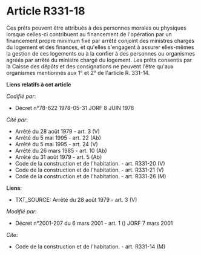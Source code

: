 # Article R331-18

Ces prêts peuvent être attribués à des personnes morales ou physiques lorsque celles-ci contribuent au financement de
l'opération par un financement propre minimum fixé par arrêté conjoint des ministres chargés du logement et des finances, et
qu'elles s'engagent à assurer elles-mêmes la gestion de ces logements ou à la confier à des personnes ou organismes agréés
par arrêté du ministre chargé du logement. Les prêts consentis par la Caisse des dépôts et des consignations ne peuvent
l'être qu'aux organismes mentionnés aux 1° et 2° de l'article R. 331-14.

**Liens relatifs à cet article**

_Codifié par_:

  - Décret n°78-622 1978-05-31 JORF 8 JUIN 1978

_Cité par_:

  - Arrêté du 28 août 1979 - art. 3 (V)
  - Arrêté du 5 mai 1995 - art. 22 (Ab)
  - Arrêté du 5 mai 1995 - art. 24 (V)
  - Arrêté du 26 mars 1985 - art. 10 (Ab)
  - Arrêté du 31 août 1979 - art. 5 (Ab)
  - Code de la construction et de l'habitation. - art. R331-20 (V)
  - Code de la construction et de l'habitation. - art. R331-21 (V)
  - Code de la construction et de l'habitation. - art. R331-26 (M)

**Liens**:

  - TXT_SOURCE: Arrêté du 28 août 1979 - art. 3 (V)

_Modifié par_:

  - Décret n°2001-207 du 6 mars 2001 - art. 1 () JORF 7 mars 2001

_Cite_:

  - Code de la construction et de l'habitation. - art. R331-14 (M)
